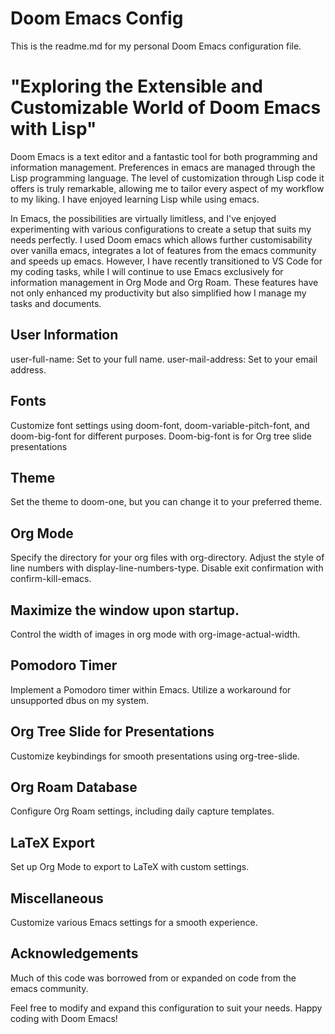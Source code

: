# Doom Emacs Config
This is the readme.md for my personal Doom Emacs configuration file. 

# "Exploring the Extensible and Customizable World of Doom Emacs with Lisp"
Doom Emacs is a text editor and a fantastic tool for both programming and information management. 
Preferences in emacs are managed through the Lisp programming language. 
The level of customization through Lisp code it offers is truly remarkable, allowing me to tailor every aspect of my workflow to my liking.
I have enjoyed learning Lisp while using emacs. 

In Emacs, the possibilities are virtually limitless, and I've enjoyed experimenting with various configurations to create a setup that suits my needs perfectly.
I used Doom emacs which allows further customisability over vanilla emacs, integrates a lot of features from the emacs community and speeds up emacs.
However, I have recently transitioned to VS Code for my coding tasks, while I will continue to use Emacs exclusively for information management in Org Mode and Org Roam. 
These features have not only enhanced my productivity but also simplified how I manage my tasks and documents.

## User Information
user-full-name: Set to your full name.
user-mail-address: Set to your email address.

## Fonts
Customize font settings using doom-font, doom-variable-pitch-font, and doom-big-font for different purposes.
Doom-big-font is for Org tree slide presentations 

## Theme
Set the theme to doom-one, but you can change it to your preferred theme.

## Org Mode
Specify the directory for your org files with org-directory.
Adjust the style of line numbers with display-line-numbers-type.
Disable exit confirmation with confirm-kill-emacs.

## Maximize the window upon startup.
Control the width of images in org mode with org-image-actual-width.

## Pomodoro Timer
Implement a Pomodoro timer within Emacs.
Utilize a workaround for unsupported dbus on my system.

## Org Tree Slide for Presentations
Customize keybindings for smooth presentations using org-tree-slide.

## Org Roam Database
Configure Org Roam settings, including daily capture templates.

## LaTeX Export
Set up Org Mode to export to LaTeX with custom settings.

## Miscellaneous
Customize various Emacs settings for a smooth experience.

## Acknowledgements
Much of this code was borrowed from or expanded on code from the emacs community.

Feel free to modify and expand this configuration to suit your needs. Happy coding with Doom Emacs!
